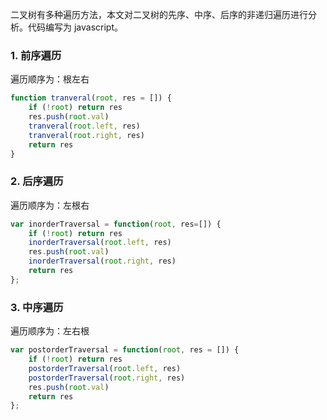 <!-- ---
title: 二叉树遍历
date: 2022-10-31
tags: 算法
--- -->

二叉树有多种遍历方法，本文对二叉树的先序、中序、后序的非递归遍历进行分析。代码编写为 javascript。

### 1. 前序遍历
遍历顺序为：根左右

```javascript
function tranveral(root, res = []) {
    if (!root) return res
    res.push(root.val)
    tranveral(root.left, res)
    tranveral(root.right, res)
    return res
}
```

### 2. 后序遍历
遍历顺序为：左根右

```javascript
var inorderTraversal = function(root, res=[]) {
    if (!root) return res
    inorderTraversal(root.left, res)
    res.push(root.val)
    inorderTraversal(root.right, res)
    return res
};
```

### 3. 中序遍历
遍历顺序为：左右根

```javascript
var postorderTraversal = function(root, res = []) {
    if (!root) return res
    postorderTraversal(root.left, res)
    postorderTraversal(root.right, res)
    res.push(root.val)
    return res
};
```




